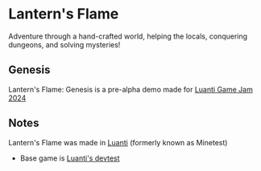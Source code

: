 # Lantern's Flame

Adventure through a hand-crafted world, helping the locals, conquering dungeons, and solving mysteries!

## Genesis

Lantern's Flame: Genesis is a pre-alpha demo made for [Luanti Game Jam 2024](https://jam.luanti.org/)

## Notes

Lantern's Flame was made in [Luanti](https://www.minetest.net/) (formerly known as Minetest)

- Base game is [Luanti's devtest](https://github.com/mark-wiemer/minetest/tree/8322017f4d09a666ff195535a60de3400c24d5a1/games/devtest)
